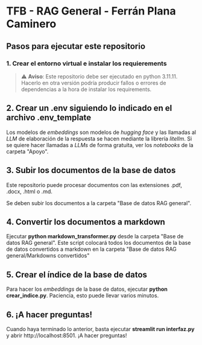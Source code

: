 # TFB - RAG General - Ferrán Plana Caminero

## Pasos para ejecutar este repositorio

### 1. Crear el entorno virtual e instalar los requierements

> :warning: **Aviso**: Este repositorio debe ser ejecutado en python 3.11.11. Hacerlo en otra versión podría producir fallos o errores de dependencias a la hora de instalar los requirements.

## 2. Crear un .env siguiendo lo indicado en el archivo .env_template

Los modelos de _embeddings_ son modelos de _hugging face_ y las llamadas al _LLM_ de elaboración de la respuesta se hacen mediante la librería _litellm_. Si se quiere hacer llamadas a _LLMs_ de forma gratuita, ver los _notebooks_ de la carpeta "Apoyo".

## 3. Subir los documentos de la base de datos

Este repositorio puede procesar documentos con las extensiones .pdf, .docx, .html o .md.  

Se deben subir los documentos a la carpeta "Base de datos RAG general".

## 4. Convertir los documentos a markdown

Ejecutar **python markdown_transformer.py** desde la carpeta "Base de datos RAG general". Este script colocará todos los documentos de la base de datos convertidos a markdown en la carpeta "Base de datos RAG general/Markdowns convertidos"

## 5. Crear el índice de la base de datos

Para hacer los _embeddings_ de la base de datos, ejecutar **python crear_indice.py**. Paciencia, esto puede llevar varios minutos.

## 6. ¡A hacer preguntas!

Cuando haya terminado lo anterior, basta ejecutar **streamlit run interfaz.py** y abrir http://localhost:8501. ¡A hacer preguntas!
